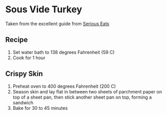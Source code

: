 # Sous Vide Turkey

Taken from the excellent guide from [Serious Eats](https://www.seriouseats.com/sous-vide-turkey-breast-crispy-skin-recipe-thanksgiving)

## Recipe

1. Set water bath to 138 degrees Fahrenheit (59 C)
1. Cook for 1 hour

## Crispy Skin

1. Preheat oven to 400 degrees Fahrenheit (200 C)
1. Season skin and lay flat in between two sheets of parchment paper on top of a sheet pan, then stick another sheet pan on top, forming a sandwich
1. Bake for 30 to 45 minutes